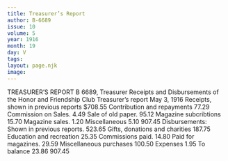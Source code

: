 ```yaml
---
title: Treasurer’s Report
author: B-6689
issue: 10
volume: 5
year: 1916
month: 19
day: V
tags:
layout: page.njk
image:
---
```

TREASURER’S REPORT   B 6689, Treasurer      Receipts and Disbursements of the Honor and Friendship Club      Treasurer’s report May 3, 1916      Receipts, shown in previous reports 	$708.55   Contribution and repayments		    77.29   Commission on Sales.			               4.49   Sale of old paper.				    95.12   Magazine subcribtions			    15.70   Magazine sales.				               1.20   Miscellaneous				               5.10   						           907.45      Disbursements:      Shown in previous reports.			  523.65   Gifts, donations and charities		  187.75   Education and recreation			    25.35   Commissions paid.				    14.80   Paid for magazines.				    29.59   Miscellaneous purchases			  100.50   Expenses					               1.95   To balance					             23.86   						           907.45   


